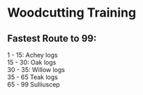 # Woodcutting Training

## Fastest Route to 99:

1 - 15: Achey logs  
15 - 30: Oak logs  
30 - 35: Willow logs  
35 - 65 Teak logs  
65 - 99 Sulliuscep



